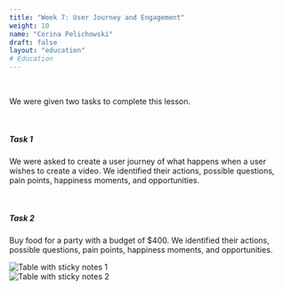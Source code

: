 ```yaml
---
title: "Week 7: User Journey and Engagement"
weight: 10
name: "Corina Pelichowski"
draft: false
layout: "education"
# Education
---
```

<div class="container">
  <br>
  <p>We were given two tasks to complete this lesson.</p>

  <br>

  <h5>Task 1</h5>

  <p>
    We were asked to create a user journey of what happens when a user wishes to create a video. We identified their actions, possible questions, pain points, happiness moments, and opportunities.
  </p>

  <br>

  <h5>Task 2</h5>

  <p>
    Buy food for a party with a budget of $400. We identified their actions, possible questions, pain points, happiness moments, and opportunities.
  </p>

  <!--IMAGE-->
  <div class="row">
    <div class="col">
      <img src="/img/master_of_design/masters_ux/ux_7_1.jpg" alt="Table with sticky notes 1">
    </div>
    <div class="col">
      <img src="/img/master_of_design/masters_ux/ux_7_2.jpg" alt="Table with sticky notes 2">
    </div>
  </div>
  <!--/IMAGE-->

</div>